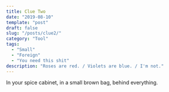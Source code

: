```yaml
---
title: Clue Two
date: "2019-08-10"
template: "post"
draft: false
slug: "/posts/clue2/"
category: "Tool"
tags:
  - "Small"
  - "Foreign"
  - "You need this shit"
description: "Roses are red. / Violets are blue. / I'm not."
---
```


In your spice cabinet, in a small brown bag, behind everything.